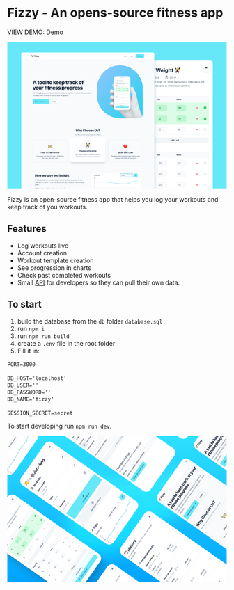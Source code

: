 # Fizzy - An opens-source fitness app

VIEW DEMO: [Demo](https://youtu.be/RcGxFgKqzA4)

![Showcase](/client/img/fizzy-thumbnail.png)

Fizzy is an open-source fitness app that helps you log your workouts and keep track of you workouts.

## Features
- Log workouts live
- Account creation
- Workout template creation
- See progression in charts
- Check past completed workouts
- Small [API](https://github.com/dylanwe/fizzy-fitness-app/blob/main/controllers/api/README.md) for developers so they can pull their own data.

## To start
1. build the database from the `db` folder `database.sql`
2. run `npm i`
3. run `npm run build`
4. create a `.env` file in the root folder
5. Fill it in:

```
PORT=3000

DB_HOST='localhost'
DB_USER=''
DB_PASSWORD=''
DB_NAME='fizzy'

SESSION_SECRET=secret
```

To start developing run `npm run dev`.

![Showcase](/client/img/fizzy-showcase.png)
